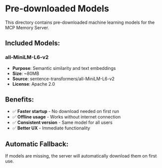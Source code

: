 # Pre-downloaded Models

This directory contains pre-downloaded machine learning models for the MCP Memory Server.

## Included Models:

### all-MiniLM-L6-v2
- **Purpose**: Semantic similarity and text embeddings
- **Size**: ~80MB
- **Source**: sentence-transformers/all-MiniLM-L6-v2
- **License**: Apache 2.0

## Benefits:
- ✅ **Faster startup** - No download needed on first run
- ✅ **Offline usage** - Works without internet connection
- ✅ **Consistent version** - Same model for all users
- ✅ **Better UX** - Immediate functionality

## Automatic Fallback:
If models are missing, the server will automatically download them on first use.

